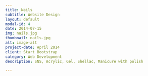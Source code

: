 ```yaml
---
title: Nails
subtitle: Website Design
layout: default
modal-id: 4
date: 2014-07-15
img: nails.jpg
thumbnail: nails.jpg
alt: image-alt
project-date: April 2014
client: Start Bootstrap
category: Web Development
description: SNS, Acrylic, Gel, Shellac, Manicure with polish

---
```

